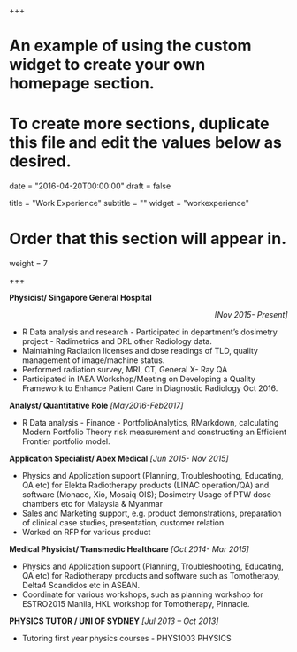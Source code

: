 +++
# An example of using the custom widget to create your own homepage section.
# To create more sections, duplicate this file and edit the values below as desired.

date = "2016-04-20T00:00:00"
draft = false

title = "Work Experience"
subtitle = ""
widget = "workexperience"

# Order that this section will appear in.
weight = 7

+++

**Physicist/ Singapore General Hospital** <div style="text-align: right"> *[Nov 2015- Present]*</div>

- R Data analysis and research - Participated in department’s dosimetry project - Radimetrics and DRL other Radiology data. 
- Maintaining Radiation licenses and dose readings of TLD, quality management of image/machine status.
- Performed radiation survey, MRI, CT, General X- Ray QA
- Participated in IAEA Workshop/Meeting on Developing a Quality Framework to Enhance Patient Care in Diagnostic Radiology Oct 2016.


**Analyst/ Quantitative Role** *[May2016-Feb2017]*

- R Data analysis - Finance - PortfolioAnalytics, RMarkdown, calculating Modern Portfolio Theory risk measurement and constructing an Efficient Frontier portfolio model.  


**Application Specialist/ Abex Medical** *[Jun 2015- Nov 2015]*

- Physics and Application support (Planning, Troubleshooting, Educating, QA etc) for Elekta Radiotherapy products (LINAC operation/QA) and software (Monaco, Xio, Mosaiq OIS); Dosimetry Usage of PTW dose chambers etc for Malaysia & Myanmar
- Sales and Marketing support, e.g. product demonstrations, preparation of clinical case studies, presentation, customer relation
- Worked on RFP for various product


**Medical Physicist/ Transmedic Healthcare** *[Oct 2014- Mar 2015]*
	
- Physics and Application support (Planning, Troubleshooting, Educating, QA etc) for Radiotherapy products and software such as Tomotherapy, Delta4 Scandidos etc in ASEAN.
- Coordinate for various workshops, such as planning workshop for ESTRO2015 Manila, HKL workshop for Tomotherapy, Pinnacle.


**PHYSICS TUTOR / UNI OF SYDNEY** *[Jul 2013 – Oct 2013]*

- Tutoring first year physics courses - PHYS1003 PHYSICS
